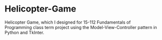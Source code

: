 # Helicopter-Game
Helicopter Game, which I designed for 15-112 Fundamentals of Programming class term project using the Model-View-Controller pattern in Python and TkInter.
